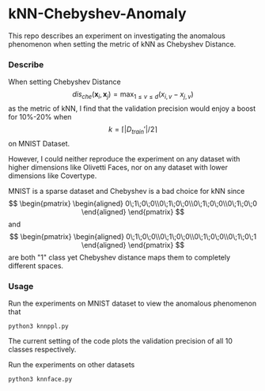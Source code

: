 # kNN-Chebyshev-Anomaly
This repo describes an experiment on investigating the anomalous phenomenon when setting the metric of kNN as Chebyshev Distance.

### Describe

When setting Chebyshev Distance
$$
dis_{che}(\mathbf{x}_i,\mathbf{x}_j)=\max_{1\leq v\leq d}(x_{i,v}-x_{j,v})
$$
as the metric of kNN, I find that the validation precision would enjoy a boost for 10%-20% when 
$$
k=\lceil|D_{train}'|/2\rceil
$$
on MNIST Dataset.

However, I could neither reproduce the experiment on any dataset with higher dimensions like Olivetti Faces,  nor on any dataset with lower dimensions like Covertype. 

MNIST is a sparse dataset and Chebyshev is a bad choice for kNN since 
$$
\begin{pmatrix}
\begin{aligned}
0\;1\;0\;0\\0\;1\;0\;0\\0\;1\;0\;0\\0\;1\;0\;0
\end{aligned}
\end{pmatrix}
$$
and 
$$
\begin{pmatrix}
\begin{aligned}
0\;1\;0\;0\\0\;1\;0\;0\\0\;1\;0\;0\\0\;1\;0\;1
\end{aligned}
\end{pmatrix}
$$
are both "1" class yet Chebyshev distance maps them to completely different spaces.

### Usage

Run the experiments on MNIST dataset to view the anomalous phenomenon that

```
python3 knnppl.py
```

The current setting of the code plots the validation precision of all 10 classes respectively. 

Run the experiments on other datasets 

```python
python3 knnface.py
```

